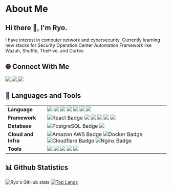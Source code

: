 <div align="center">
<h1 style="text-align:left;">About Me</h1>

</div>

<div>

<h2>Hi there 👋, I'm Ryo.  </h2>
I have interest in computer network and cybersecurity. Currently learning new stacks for Security Operation Center Automation Framework like Wazuh, Shuffle, TheHive, and Cortex. 
</div>


<h2 align="left">🌐 Connect With Me</h2>
<p align="left">
<a href="https://linkedin.com/in/ryoaditarta">
<img src="https://img.shields.io/badge/LinkedIn-0077B5?style=for-the-badge&logo=linkedin&logoColor=white">
</a>
<a href="https://instagram.com/ryoaditarta">
<img src="https://img.shields.io/badge/Instagram-E4405F?style=for-the-badge&logo=instagram&logoColor=white">
</a>
<a href="https://codeforces.com/profile/BCC_R">
<img src="https://img.shields.io/badge/Codeforces-445f9d?style=for-the-badge&logo=Codeforces&logoColor=white">
</a>
</p>

<h2 align="left">🧰 Languages and Tools</h2>

<table>
  <tr>
    <td><b>Language</b></td>
    <td>
      <img src="https://img.shields.io/badge/PHP-777BB4?style=for-the-badge&logo=php&logoColor=white">
      <img src="https://img.shields.io/badge/Kotlin-0095D5?&style=for-the-badge&logo=kotlin&logoColor=white">
      <img src="https://img.shields.io/badge/Java-ED8B00?style=for-the-badge&logo=openjdk&logoColor=white">
      <img src="https://img.shields.io/badge/C%2B%2B-00599C?style=for-the-badge&logo=c%2B%2B&logoColor=white">
      <img src="https://img.shields.io/badge/JavaScript-007ACC?style=for-the-badge&logo=javascript&logoColor=white">
      <img src="https://img.shields.io/badge/Python-14354C?style=for-the-badge&logo=python&logoColor=white">
      <img src="https://img.shields.io/badge/Shell_Script-121011?style=for-the-badge&logo=gnu-bash&logoColor=white">
    </td>
  </tr>
  <tr>
    <td><b>Framework</b></td>
    <td>
      <img src="https://img.shields.io/badge/React-61DAFB?logo=react&logoColor=000&style=for-the-badge" alt="React Badge"></img>
      <img src="https://img.shields.io/badge/React_Native-20232A?style=for-the-badge&logo=react&logoColor=61DAFB"></img>
      <img src="https://img.shields.io/badge/Laravel-FF2D20?style=for-the-badge&logo=laravel&logoColor=white">
      <img src="https://img.shields.io/badge/Tailwind_CSS-38B2AC?style=for-the-badge&logo=tailwind-css&logoColor=white">
      <img src="https://img.shields.io/badge/Vue.js-35495E?style=for-the-badge&logo=vue.js&logoColor=4FC08D">
      <img src="https://img.shields.io/badge/Bootstrap-563D7C?style=for-the-badge&logo=bootstrap&logoColor=white    ">
    </td>
  </tr>
  <tr>
    <td><b>Database</b></td>
    <td>
      <img src="https://img.shields.io/badge/MySQL-00000F?style=for-the-badge&logo=mysql&logoColor=white" alt="PostgreSQL Badge"></img>
      <img src="https://img.shields.io/badge/Firebase-039BE5?style=for-the-badge&logo=Firebase&logoColor=white">
    </td>
  </tr>
  <tr>
    <td><b>Cloud and Infra</b></td>
    <td>
            <img src="https://img.shields.io/badge/Amazon%20AWS-232F3E?logo=amazonaws&logoColor=fff&style=for-the-badge" alt="Amazon AWS Badge"></img>
            <img src="https://img.shields.io/badge/Docker-2496ED?logo=docker&logoColor=fff&style=for-the-badge" alt="Docker Badge"></img>
            <img src="https://img.shields.io/badge/Cloudflare-F38020?logo=cloudflare&logoColor=fff&style=for-the-badge" alt="Cloudflare Badge"></img>
            <img src="https://img.shields.io/badge/NGINX-009639?logo=nginx&logoColor=fff&style=for-the-badge" alt="Nginx Badge"></img>
    </td>
  </tr>
  <tr>
    <td><b>Tools</b></td>
    <td>
      <img src="https://img.shields.io/badge/VirtualBox-183A61?logo=virtualbox&logoColor=white&style=for-the-badge">
      <img src="https://img.shields.io/badge/Ubuntu-E95420?style=for-the-badge&logo=ubuntu&logoColor=white">
      <img src="https://img.shields.io/badge/Arduino_IDE-00979D?style=for-the-badge&logo=arduino&logoColor=white">
      <img src="https://img.shields.io/badge/Android_Studio-3DDC84?style=for-the-badge&logo=android-studio&logoColor=white">
      <img src="https://img.shields.io/badge/VIM-%2311AB00.svg?&style=for-the-badge&logo=vim&logoColor=white">
    </td>
  </tr>
</table>

<!-- 
<h2>🗃️ Alt Github Account </h2>

<p style="font-size:14px;">
If you are looking for my university source code, you might found what you're looking for in this alt github account : <a href="https://github.com/dvnf10cpp">Alt Github</a>
</p> -->


<h2>📊 Github Statistics </h2>  
  
![Ryo's GitHub stats](https://github-readme-stats.vercel.app/api?username=ryoaditarta&show_iconstrue&theme=holi)
[![Top Langs](https://github-readme-stats.vercel.app/api/top-langs/?username=ryoaditarta&layout=compact&theme=holi)](https://github-readme-stats.vercel.app/api/top-langs/?username=ryoaditarta&theme=neon&layout=compact)
